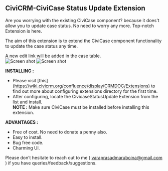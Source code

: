 ## CiviCRM-CiviCase Status Update Extension

 Are you worrying with the existing CiviCase component? because it does't allow you to update case status. No need to worry any more. Top-notch Extension is here.

 The aim of this extension is to extend the CiviCase component functionality to update the case status any time.

  A new edit link will be added in the case table.<br>
  ![Screen shot](https://raw.githubusercontent.com/mr-vara/me.vara.civicasestatusupdate/master/screen1.jpg)
  ![Screen shot](https://raw.githubusercontent.com/mr-vara/me.vara.civicasestatusupdate/master/screen2.jpg)
  
 **INSTALLING :**

  - Please visit [this] (https://wiki.civicrm.org/confluence/display/CRMDOC/Extensions) to find out more about configuring extensions directory for the first time.
  - After configuring, locate the CivicaseStatusUpdate Extension from the list and install.<br>
  **NOTE :** Make sure CiviCase must be installed before installing this extension.

 **ADVANTAGES :**
 
  - Free of cost. No need to donate a penny also.
  - Easy to install.
  - Bug free code.
  - Charming UI.
   
   Please don’t hesitate to reach out to me ( <varaprasadmaruboina@gmail.com> ) if you have queries/feedback/suggestions.
 
